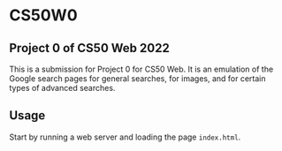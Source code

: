 # CS50W0

## Project 0 of CS50 Web 2022

This is a submission for Project 0 for CS50 Web. It is an emulation of the Google search pages for general searches, for images, and for certain types of advanced searches.

## Usage

Start by running a web server and loading the page `index.html`. 
